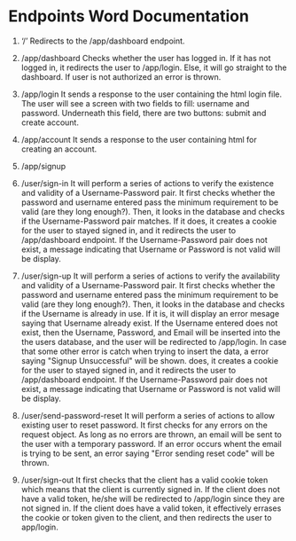 # Endpoints Word Documentation

1.	‘/’
    Redirects to the /app/dashboard endpoint.

2.	/app/dashboard
    Checks whether the user has logged in. If it has not logged in, it redirects the user to /app/login. Else, it will go straight to the dashboard. If user is not authorized an error is thrown.

3.	/app/login
    It sends a response to the user containing the html login file. The user will see a screen with two fields to fill: username and password. Underneath this field, there are two buttons: submit and create account.

4.	/app/account
    It sends a response to the user containing html for creating an account.

5. /app/signup

6.	/user/sign-in
    It will perform a series of actions to verify the existence and validity of a Username-Password pair. It first checks whether the password and username entered pass the minimum requirement to be valid (are they long enough?). Then, it looks in the database and checks if the Username-Password pair matches. If it does, it creates a cookie for the user to stayed signed in, and it redirects the user to /app/dashboard endpoint. If the Username-Password pair does not exist, a message indicating that Username or Password is not valid will be display.

7.	/user/sign-up
    It will perform a series of actions to verify the availability and validity of a Username-Password pair. It first checks whether the password and username entered pass the minimum requirement to be valid (are they long enough?). Then, it looks in the database and checks if the Username is already in use. If it is, it will display an error mesage saying that Username already exist. If the Username entered does not exist, then the Username, Password, and Email will be inserted into the the users database, and the user will be redirected to /app/login. In case that some other error is catch when trying to insert the data, a error saying "Signup Unsuccessful" will be shown.  does, it creates a cookie for the user to stayed signed in, and it redirects the user to /app/dashboard endpoint. If the Username-Password pair does not exist, a message indicating that Username or Password is not valid will be display.

8.	/user/send-password-reset
    It will perform a series of actions to allow existing user to reset password. It first checks for any errors on the request object. As long as no errors are thrown, an email will be sent to the user with a temporary password. If an error occurs whent the email is trying to be sent, an error saying "Error sending reset code" will be thrown. 
    

9.	/user/sign-out
    It first checks that the client has a valid cookie token which means that the client is currently signed in. If the client does not have a valid token, he/she will be redirected to /app/login since they are not signed in. If the client does have a valid token, it effectively errases the cookie or token given to the client,  and then redirects the user to app/login.
